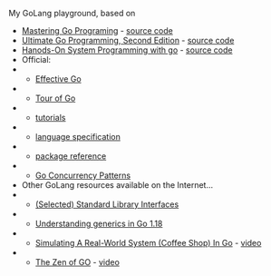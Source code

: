 My GoLang playground, based on

- [Mastering Go Programing](https://learning.oreilly.com/videos/mastering-go-programming/9781786468239/) - [source code](https://github.com/minaandrawos/Mastering-Go-Programming)
- [Ultimate Go Programming, Second Edition](https://learning.oreilly.com/videos/ultimate-go-programming/9780135261651/) - [source code](https://github.com/ardanlabs/gotraining)
- [Hanods-On System Programming with go](https://learning.oreilly.com/library/view/hands-on-system-programming/9781789804072/) - [source code](https://github.com/PacktPublishing/Hands-On-System-Programming-with-Go)
- Official:
- - [Effective Go](https://go.dev/doc/effective_go)
- - [Tour of Go](https://go.dev/tour/list)
- - [tutorials](https://go.dev/doc/tutorial/)
- - [language specification](https://go.dev/ref/spec#Type_parameter_declarations)
- - [package reference](https://pkg.go.dev/)
- - [Go Concurrency Patterns](https://go.dev/blog/pipelines)
- Other GoLang resources available on the Internet... 
- - [(Selected) Standard Library Interfaces](https://gist.github.com/asukakenji/ac8a05644a2e98f1d5ea8c299541fce9)
- - [Understanding generics in Go 1.18](https://blog.logrocket.com/understanding-generics-go-1-18/)
- - [Simulating A Real-World System (Coffee Shop) In Go](https://github.com/Sajmani/dotgo/tree/master/coffee) - [video](https://www.youtube.com/watch?v=jJS6G7irZSc)
- - [The Zen of GO](https://dave.cheney.net/2020/02/23/the-zen-of-go) - [video](https://www.youtube.com/watch?v=yd_rtwYaXps)
